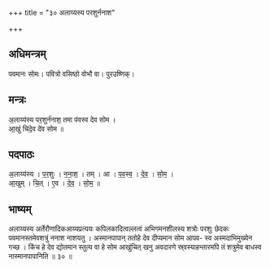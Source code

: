 +++
title = "३० अलाय्यस्य परशुर्ननाश"

+++
## अधिमन्त्रम्
पवमानः सोमः। पवित्रो वसिष्ठो वोभौ वा। पुरउष्णिक्।

## मन्त्रः
अ॒लाय्य॑स्य पर॒शुर्न॑नाश॒ तमा प॑वस्व देव सोम ।  
आ॒खुं चि॑दे॒व दे॑व सोम ॥

## पदपाठः
अ॒लाय्य॑स्य । प॒र॒शुः । न॒ना॒श॒ । तम् । आ । प॒व॒स्व॒ । दे॒व॒ । सो॒म॒ ।  
आ॒खुम् । चि॒त् । ए॒व । दे॒व॒ । सो॒म॒ ॥

## भाष्यम्
अलाय्यस्य अर्तेरौणादिकआय्यप्रत्ययः कपिलकादित्वल्लत्वं अभिगमनशीलस्य शत्रोः परशुः छेदकः पवमानस्तमेवशत्रुं ननाश नाशयतु । अस्मानपापान् ततोहे देव दीप्यमान सोम आपव- स्व अस्मदाभिमुख्येन गच्छ । किंच हे देव द्योतमान स्तुत्य वा हे सोम आखुंचित् खनु अवदारणे स्र्वस्याहन्तारमपि तं शत्रुमेव बाधस्व नास्मानपापानिति ॥ ३० ॥